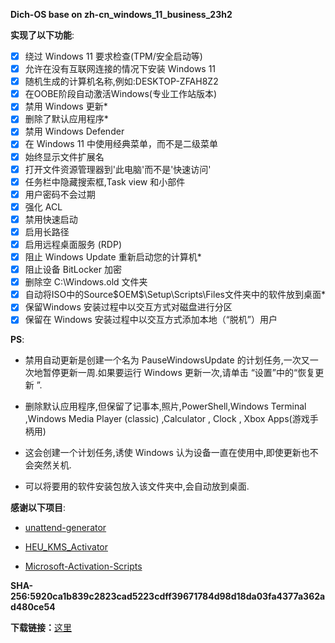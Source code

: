 **Dich-OS base on zh-cn_windows_11_business_23h2**

**实现了以下功能**:

- [x] 绕过 Windows 11 要求检查(TPM/安全启动等)
- [x] 允许在没有互联网连接的情况下安装 Windows 11
- [x] 随机生成的计算机名称,例如:DESKTOP-ZFAH8Z2
- [x] 在OOBE阶段自动激活Windows(专业工作站版本)
- [x] 禁用 Windows 更新*
- [x] 删除了默认应用程序*
- [x] 禁用 Windows Defender
- [x] 在 Windows 11 中使用经典菜单，而不是二级菜单
- [x] 始终显示文件扩展名
- [x] 打开文件资源管理器到'此电脑'而不是'快速访问'
- [x] 任务栏中隐藏搜索框,Task view 和小部件 
- [x] 用户密码不会过期
- [x] 强化 ACL
- [x] 禁用快速启动
- [x] 启用长路径
- [x] 启用远程桌面服务 (RDP)
- [x] 阻止 Windows Update 重新启动您的计算机* 
- [x] 阻止设备 BitLocker 加密
- [x] 删除空 C:\Windows.old 文件夹 
- [x] 自动将ISO中的Source\$OEM$\Setup\Scripts\Files文件夹中的软件放到桌面*
- [x] 保留Windows 安装过程中以交互方式对磁盘进行分区 
- [x] 保留在 Windows 安装过程中以交互方式添加本地（“脱机”）用户

**PS**:
- 禁用自动更新是创建一个名为 PauseWindowsUpdate 的计划任务,一次又一次地暂停更新一周.如果要运行 Windows 更新一次,请单击 “设置”中的“恢复更新 ”.

- 删除默认应用程序,但保留了记事本,照片,PowerShell,Windows Terminal ,Windows Media Player (classic) ,Calculator , Clock , Xbox Apps(游戏手柄用)

- 这会创建一个计划任务,诱使 Windows 认为设备一直在使用中,即使更新也不会突然关机.

- 可以将要用的软件安装包放入该文件夹中,会自动放到桌面.

**感谢以下项目**:

- [unattend-generator](https://github.com/cschneegans/unattend-generator/)

- [HEU_KMS_Activator](https://github.com/zbezj/HEU_KMS_Activator)

- [Microsoft-Activation-Scripts](https://github.com/massgravel/Microsoft-Activation-Scripts)

**SHA-256:5920ca1b839c2823cad5223cdff39671784d98d18da03fa4377a362ad480ce54**

**下载链接：**[这里](https://drive.google.com/file/d/1CWXtHJRmDaGYVV7k9mRsn1cDxIwomavO/view?usp=drive_link)
